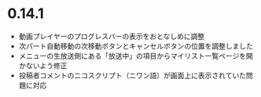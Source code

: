 ﻿# 0.14.1

* 動画プレイヤーのプログレスバーの表示をおとなしめに調整
* 次パート自動移動の次移動ボタンとキャンセルボタンの位置を調整しました
* メニューの生放送側にある「放送中」の項目からマイリスト一覧ページを開かないよう修正
* 投稿者コメントのニコスクリプト（ニワン語）が画面上に表示されていた問題に対応
